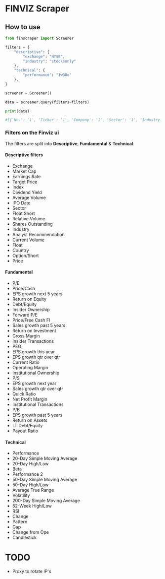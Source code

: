 # FINVIZ Scraper

## How to use

```python 
from finscraper import Screener

filters = {
    "descriptive": {
        "exchange": "NYSE",
        "industry": "stocksonly"
    },
    "technical": {
        "performance": "1w30o"
    },
}

screener = Screener()

data = screener.query(filters=filters)

print(data)

#[{'No.': '1', 'Ticker': '1', 'Company': '1', 'Sector': '1', 'Industry': '1', 'Country': '1', 'Market Cap': '1', 'P/E': '1', 'Price': '1', 'Change': '1', 'Volume': '1'}, {'No.': '1', 'Ticker': 'BTCM', 'Company': 'BIT Mining Limited', 'Sector': 'Technology', 'Industry': 'Information Technology Services', 'Country': 'Hong Kong', 'Market Cap': '36.69M', 'P/E': '-', 'Price': '4.09', 'Change': '0.00%', 'Volume': '1,122,310'}, {'No.': '1', 'Ticker': 'BIT Mining Limited', 'Company': 'Information Technology Services', 'Sector': '36.69M', 'Industry': '4.09', 'Country': '1,122,310', 'Market Cap': 'ICD', 'P/E': 'Energy', 'Price': 'USA', 'Change': '-', 'Volume': '1.37%'}, {'No.': '1', 'Ticker': 'Technology', 'Company': '36.69M', 'Sector': '0.00%', 'Industry': 'ICD', 'Country': 'Oil & Gas Drilling', 'Market Cap': '-', 'P/E': '201,295', 'Price': 'Party City Holdco Inc.', 'Change': 'USA', 'Volume': '0.37'}, {'No.': '1', 'Ticker': 'Information Technology Services', 'Company': '4.09', 'Sector': 'ICD', 'Industry': 'USA', 'Country': '1.37%', 'Market Cap': 'Party City Holdco Inc.', 'P/E': '42.40M', 'Price': '32,916,676', 'Change': 'Technology', 'Volume': '-'}]

```
### Filters on the Finviz ui

The filters are split into **Descriptive**, **Fundamental** &  **Technical**

#### Descriptive filters
- Exchange
- Market Cap
- Earnings Rate
- Target Price
- Index
- Dividend Yield
- Average Volume
- IPO Date
- Sector
- Float Short
- Relative Volume
- Shares Outstanding
- Industry
- Analyst Recommendation
- Current Volume
- Float
- Country
- Option/Short
- Price


#### Fundamental
- P/E
- Price/Cash
- EPS growth next 5 years
- Return on Equity
- Debt/Equity
- Insider Ownership
- Forward P/E	
- Price/Free Cash Fl
- Sales growth past 5 years
- Return on Investment
- Gross Margin
- Insider Transactions
- PEG
- EPS growth this year
- EPS growth qtr over qtr
- Current Ratio
- Operating Margin
- Institutional Ownership
- P/S
- EPS growth next year
- Sales growth qtr over qtr
- Quick Ratio
- Net Profit Margin
- Institutional Transactions
- P/B
- EPS growth past 5 years
- Return on Assets
- LT Debt/Equity
- Payout Ratio


#### Technical
- Performance
- 20-Day Simple Moving Average
- 20-Day High/Low
- Beta
- Performance 2
- 50-Day Simple Moving Average
- 50-Day High/Low
- Average True Range
- Volatility
- 200-Day Simple Moving Average
- 52-Week High/Low
- RSI
- Change
- Pattern
- Gap
- Change from Ope
- Candlestick

# TODO
- Proxy to rotate IP's 